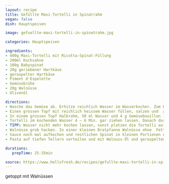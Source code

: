 ```yaml
---
layout: recipe
title: Gefüllte Maxi-Tortelli in Spinatrahm
vegan: false
dish: Hauptspeisen

image: gefuellte-maxi-tortelli-in-spinatrahm.jpg

categories: Hauptspeisen

ingredients:
- 400g Maxi-Tortelli mit Ricotta-Spinat-Füllung
- 200ml Kochsahne
- 100g Babyspinat
- 20g geriebener Hartkäse
- geraspelter Hartkäse
- Piment d'Espelette
- Gemüsebrühe
- 20g Walnüsse
- Olivenöl

directions:
- Wasche das Gemüse ab. Erhitze reichlich Wasser im Wasserkocher. Zum Kochen benötigst Du ausserdem grossen Topf, kleinen Topf, kleine Bratpfanne, kleine Schüssel, Sieb, und Stabmixer.
- Einen grossen Topf mit reichlich heissem Wasser füllen, salzen und  aufkochen lassen. In einer kleinen Schüssel 1 EL Öl mit Piment  d’Espelette verrühren.
- In einem grossen Topf Halbrahm, 50 ml Wasser und 4 g Gemüsebouillon 1 Min. aufkochen lassen. Geriebenen Hartkäse und Hälfte  vom Babyspinat unterheben, zusammenfallen lassen und mit einem Stabmixer zu einer glatten grünen Sauce mixen. Mit Salz* und Pfeffer*  abschmecken.
- Tortelli im kochenden Wasser 4 – 6 Min. gar ziehen lassen. Danach durch ein Sieb abgiessen. 
- TIPP: Wasser nicht mehr kochen lassen, sonst platzen die Tortelli auf.
- Walnüsse grob hacken. In einer kleinen Bratpfanne Walnüsse ohne  Fettzugabe rösten, bis sie duften. Dann Nüsse aus der Bratpfanne nehmen und zum Pfeffer-Öl geben und verrühren.
- Sauce noch mal aufkochen und restlichen Spinat in kleinen Portionen nach und nach zugeben, bis der gesamte Spinat zerfallen ist. Gekochte  Tortelli mit der Sauce vermengen und mit Salz und Pfeffer abschmecken.
- Pasta auf tiefen Tellern verteilen und mit Walnuss-Öl und geraspeltem Hartkäse toppen.

durations:
   prepTime: 25-35min

source: https://www.hellofresh.de/recipes/gefullte-maxi-tortelli-in-spinatrahm-5e7de7ad51188a29f54cdef2
---
```


getoppt mit Walnüssen